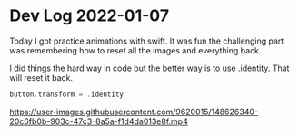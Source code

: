 # Dev Log 2022-01-07

Today I got practice animations with swift.  It was fun the challenging part was remembering how to reset all the images and everything back.

I did things the hard way in code but the better way is to use .identity.  That will reset it back.

```swift
button.transform = .identity
```

https://user-images.githubusercontent.com/9620015/148626340-20c6fb0b-903c-47c3-8a5a-f1d4da013e8f.mp4


